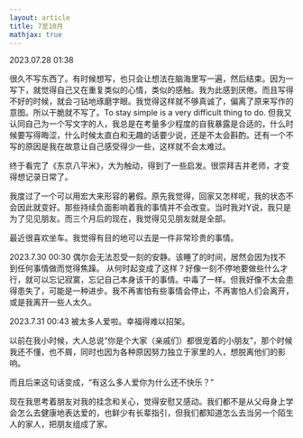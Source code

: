 ```yaml
---
layout: article
title: 7至10月
mathjax: true
---
```


2023.07.28 01:38  
  
很久不写东西了。有时候想写，也只会让想法在脑海里写一遍，然后结束。因为一写下，就觉得自己又在重复类似的心情，类似的感触。我为此感到厌倦。而且写得不好的时候，就会刁钻地琢磨字眼。我觉得这样就不够真诚了，偏离了原来写作的意图。所以干脆就不写了。To stay simple is a very difficult thing to do. 但我又认同自己为一个写文字的人，我总是在考量多少程度的自我暴露是合适的，什么时候要写得晦涩，什么时候太直白和无趣的话要少说，还是不太会斟酌。还有一个不写的原因是我在故意让自己感受得少一些，这样就不会太难过。

终于看完了《东京八平米》，大为触动，得到了一些启发。很崇拜吉井老师，才变得想记录日常了。

我度过了一个可以用宏大来形容的暑假。原先我觉得，回家又怎样呢，我的状态不会因此就变好。那些持续负面影响着我的事情并不会改变。当时我对Y说，我只是为了见见朋友。而三个月后的现在，我觉得见见朋友就是全部。

最近很喜欢坐车。我觉得有目的地可以去是一件非常珍贵的事情。

2023.7.30 00:30
偶尔会无法忍受一刻的安静。该睡了的时间，居然会因为找不到任何事情做而觉得焦躁。
从何时起变成了这样？好像一刻不停地要做些什么才行，就可以忘记寂寞，忘记自己本身该干的事情。中毒了一样。但我好像不太会患得患失了，可能是一种进步。我不再害怕有些事情会停止，不再害怕人们会离开，或是我离开一些人太久。

2023.7.31 00:43
被太多人爱啦。幸福得难以招架。

以前在我小时候，大人总说“你是个大家（亲戚们）都很宠着的小朋友”，那个时候我还不懂，也不屑，同时也因为各种原因努力独立于家里的人，想脱离他们的影响。

而且后来这句话变成，“有这么多人爱你为什么还不快乐？”

现在我思考着朋友对我的挂念和关心，觉得安慰又感动。我们都不是从父母身上学会怎么去健康地表达爱的，也鲜少有长辈指引，但我们都知道怎么去当另一个陌生人的家人，把朋友组成了家。
